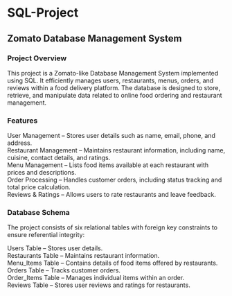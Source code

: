 # SQL-Project

## Zomato Database Management System
### Project Overview <br>
This project is a Zomato-like Database Management System implemented using SQL. It efficiently manages users, restaurants, menus, orders, and reviews within a food delivery platform. The database is designed to store, retrieve, and manipulate data related to online food ordering and restaurant management.

### Features
 User Management – Stores user details such as name, email, phone, and address.<br>
 Restaurant Management – Maintains restaurant information, including name, cuisine, contact details, and ratings.<br>
 Menu Management – Lists food items available at each restaurant with prices and descriptions.<br>
 Order Processing – Handles customer orders, including status tracking and total price calculation.<br>
 Reviews & Ratings – Allows users to rate restaurants and leave feedback.<br>

### Database Schema
The project consists of six relational tables with foreign key constraints to ensure referential integrity:<br>

Users Table – Stores user details.<br>
Restaurants Table – Maintains restaurant information.<br>
Menu_Items Table – Contains details of food items offered by restaurants.<br>
Orders Table – Tracks customer orders.<br>
Order_Items Table – Manages individual items within an order.<br>
Reviews Table – Stores user reviews and ratings for restaurants.
